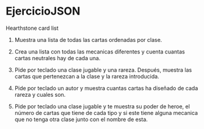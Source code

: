 # EjercicioJSON
Hearthstone card list

1. Muestra una lista de todas las cartas ordenadas por clase.

2. Crea una lista con todas las mecanicas diferentes y cuenta cuantas cartas neutrales hay de cada una.

3. Pide por teclado una clase jugable y una rareza. Después, muestra las cartas que pertenezcan a la clase y la rareza introducida.

4. Pide por teclado un autor y muestra cuantas cartas ha diseñado de cada rareza y cuales son.

5. Pide por teclado una clase jugable y te muestra su poder de heroe, el número de cartas que tiene de cada tipo y si este tiene alguna mecanica que no tenga otra clase junto con el nombre de esta.
